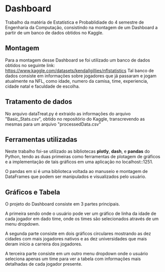 # Dashboard 
Trabalho da matéria de Estatística e Probablidiade do 4 semestre de Engenharia da Computação, consistindo na montagem de um Dashboard a partir de um banco de dados obtidos no Kaggle.

## Montagem
Para a montagem desse Dashboard se foi utilizado um banco de dados obtidos no seguinte link: https://www.kaggle.com/datasets/kendallgillies/nflstatistics
Tal banco de dados consiste em informações sobre jogadores que já passaram e jogam atualmente na NFL, como idade, numero da camisa, time, experiencia, cidade natal e faculdade de escolha.

## Tratamento de dados
No arquivo dataTreat.py é extraido as informações do arquivo "Basic_Stats.csv", obtido no repositório do Kaggle, transcrevendo as mesmas para um arquivo "processedData.csv"   

## Ferramentas utilizadas
Neste trabalho foi-se utilizado as bibliotecas **plotly**, **dash**, e **pandas** do Python, tendo as duas primeiras como ferramentas de plotagem de gráficos e a implementação de tais gráficos em uma aplicação no localhost::1251.

O pandas em si é uma biblioteca voltada ao manuseio e montagem de DataFrames que podem ser manipulados e visualizados pelo usuário.

## Gráficos e Tabela
O projeto do Dashboard consiste em 3 partes principais.

A primeira sendo onde o usuário pode ver um gráfico de linha da idade de cada jogador em dado time, onde os times são selecionados através de um menu dropdown.

A segunda parte consiste em dois gráficos circulares mostrando as dez cidades com mais jogadores nativos e as dez universidades que mais deram início a carreira dos jogadores.

A terceira parte consiste em um outro menu dropdown onde o usuário seleciona apenas um time para ver a tabela com informações mais detalhadas de cada jogador presente.
